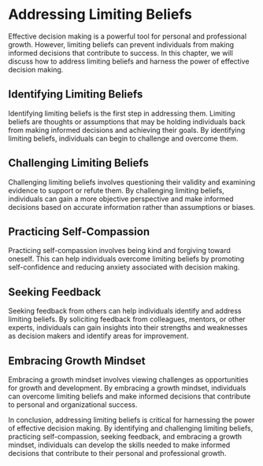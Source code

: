 Addressing Limiting Beliefs
============================================================================================

Effective decision making is a powerful tool for personal and professional growth. However, limiting beliefs can prevent individuals from making informed decisions that contribute to success. In this chapter, we will discuss how to address limiting beliefs and harness the power of effective decision making.

Identifying Limiting Beliefs
----------------------------

Identifying limiting beliefs is the first step in addressing them. Limiting beliefs are thoughts or assumptions that may be holding individuals back from making informed decisions and achieving their goals. By identifying limiting beliefs, individuals can begin to challenge and overcome them.

Challenging Limiting Beliefs
----------------------------

Challenging limiting beliefs involves questioning their validity and examining evidence to support or refute them. By challenging limiting beliefs, individuals can gain a more objective perspective and make informed decisions based on accurate information rather than assumptions or biases.

Practicing Self-Compassion
--------------------------

Practicing self-compassion involves being kind and forgiving toward oneself. This can help individuals overcome limiting beliefs by promoting self-confidence and reducing anxiety associated with decision making.

Seeking Feedback
----------------

Seeking feedback from others can help individuals identify and address limiting beliefs. By soliciting feedback from colleagues, mentors, or other experts, individuals can gain insights into their strengths and weaknesses as decision makers and identify areas for improvement.

Embracing Growth Mindset
------------------------

Embracing a growth mindset involves viewing challenges as opportunities for growth and development. By embracing a growth mindset, individuals can overcome limiting beliefs and make informed decisions that contribute to personal and organizational success.

In conclusion, addressing limiting beliefs is critical for harnessing the power of effective decision making. By identifying and challenging limiting beliefs, practicing self-compassion, seeking feedback, and embracing a growth mindset, individuals can develop the skills needed to make informed decisions that contribute to their personal and professional growth.


